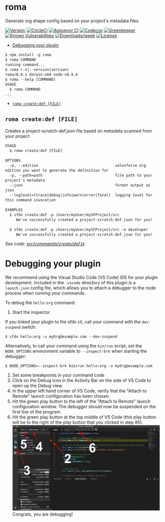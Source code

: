 roma
====

Generate org shape config based on your project&#39;s metadata files

[![Version](https://img.shields.io/npm/v/roma.svg)](https://npmjs.org/package/roma)
[![CircleCI](https://circleci.com/gh/lcampos/roma/tree/master.svg?style=shield)](https://circleci.com/gh/lcampos/roma/tree/master)
[![Appveyor CI](https://ci.appveyor.com/api/projects/status/github/lcampos/roma?branch=master&svg=true)](https://ci.appveyor.com/project/heroku/roma/branch/master)
[![Codecov](https://codecov.io/gh/lcampos/roma/branch/master/graph/badge.svg)](https://codecov.io/gh/lcampos/roma)
[![Greenkeeper](https://badges.greenkeeper.io/lcampos/roma.svg)](https://greenkeeper.io/)
[![Known Vulnerabilities](https://snyk.io/test/github/lcampos/roma/badge.svg)](https://snyk.io/test/github/lcampos/roma)
[![Downloads/week](https://img.shields.io/npm/dw/roma.svg)](https://npmjs.org/package/roma)
[![License](https://img.shields.io/npm/l/roma.svg)](https://github.com/lcampos/roma/blob/master/package.json)

<!-- toc -->
* [Debugging your plugin](#debugging-your-plugin)
<!-- tocstop -->
<!-- install -->
<!-- usage -->
```sh-session
$ npm install -g roma
$ roma COMMAND
running command...
$ roma (-v|--version|version)
roma/0.0.1 darwin-x64 node-v8.9.4
$ roma --help [COMMAND]
USAGE
  $ roma COMMAND
...
```
<!-- usagestop -->
<!-- commands -->
* [`roma create:def [FILE]`](#roma-createdef-file)

## `roma create:def [FILE]`

Creates a project-scratch-def.json file based on metadata scanned from your project

```
USAGE
  $ roma create:def [FILE]

OPTIONS
  -e, --edition                                   salesforce org edition you want to generate the definition for
  -p, --path=path                                 file path to your project's metadata
  --json                                          format output as json
  --loglevel=(trace|debug|info|warn|error|fatal)  logging level for this command invocation

EXAMPLES
  $ sfdx create:def -p /Users/myUser/mySFProject/src
     We've successfully created a project-scratch-def.json for you!
  
  $ sfdx create:def -p /Users/myUser/mySFProject/src -e developer
     We've successfully created a project-scratch-def.json for you!
```

_See code: [src/commands/create/def.ts](https://github.com/lcampos/roma/blob/v0.0.1/src/commands/create/def.ts)_
<!-- commandsstop -->
<!-- debugging-your-plugin -->
# Debugging your plugin
We recommend using the Visual Studio Code (VS Code) IDE for your plugin development. Included in the `.vscode` directory of this plugin is a `launch.json` config file, which allows you to attach a debugger to the node process when running your commands.

To debug the `hello:org` command: 
1. Start the inspector
  
If you linked your plugin to the sfdx cli, call your command with the `dev-suspend` switch: 
```sh-session
$ sfdx hello:org -u myOrg@example.com --dev-suspend
```
  
Alternatively, to call your command using the `bin/run` script, set the `NODE_OPTIONS` environment variable to `--inspect-brk` when starting the debugger:
```sh-session
$ NODE_OPTIONS=--inspect-brk bin/run hello:org -u myOrg@example.com
```

2. Set some breakpoints in your command code
3. Click on the Debug icon in the Activity Bar on the side of VS Code to open up the Debug view.
4. In the upper left hand corner of VS Code, verify that the "Attach to Remote" launch configuration has been chosen.
5. Hit the green play button to the left of the "Attach to Remote" launch configuration window. The debugger should now be suspended on the first line of the program. 
6. Hit the green play button at the top middle of VS Code (this play button will be to the right of the play button that you clicked in step #5).
<br><img src=".images/vscodeScreenshot.png" width="480" height="278"><br>
Congrats, you are debugging!
